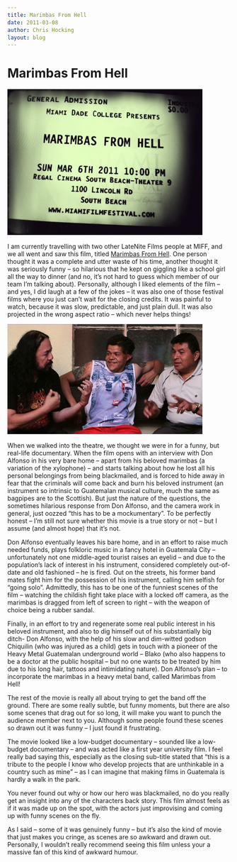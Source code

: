 ```yaml
---
title: Marimbas From Hell
date: 2011-03-08
author: Chris Hocking
layout: blog
---
```

# Marimbas From Hell

![](/static/blog/2011-03-marimbasfromhell-441x329.jpg "marimbasfromhell")

I am currently travelling with two other LateNite Films people at MIFF, and we all went and saw this film, titled [Marimbas From Hell](http://www.imdb.com/title/tt1674713/ "IMDB"). One person thought it was a complete and utter waste of his time, another thought it was seriously funny – so hilarious that he kept on giggling like a school girl all the way to dinner (and no, it’s not hard to guess which member of our team I’m talking about). Personally, although I liked elements of the film – and yes, I did laugh at a few of the jokes – it was also one of those festival films where you just can’t wait for the closing credits. It was painful to watch, because it was slow, predictable, and just plain dull. It was also projected in the wrong aspect ratio – which never helps things!

![](/static/blog/2011-03-marimbasfromhell_frame-441x248.jpg "marimbasfromhell_frame")

When we walked into the theatre, we thought we were in for a funny, but real-life documentary. When the film opens with an interview with Don Alfonso in his very bare home – apart from his beloved marimbas (a variation of the xylophone) – and starts talking about how he lost all his personal belongings from being blackmailed, and is forced to hide away in fear that the criminals will come back and burn his beloved instrument (an instrument so intrinsic to Guatemalan musical culture, much the same as bagpipes are to the Scottish). But just the nature of the questions, the sometimes hilarious response from Don Alfonso, and the camera work in general, just oozzed “this has to be a mockumentary”. To be perfectly honest – I’m still not sure whether this movie is a true story or not – but I assume (and almost hope) that it’s not.

Don Alfonso eventually leaves his bare home, and in an effort to raise much needed funds, plays folkloric music in a fancy hotel in Guatemala City – unfortunately not one middle-aged tourist raises an eyelid – and due to the population’s lack of interest in his instrument, considered completely out-of-date and old fashioned – he is fired. Out on the streets, his former band mates fight him for the possession of his instrument, calling him selfish for “going solo”. Admittedly, this has to be one of the funniest scenes of the film – watching the childish fight take place with a locked off camera, as the marimbas is dragged from left of screen to right – with the weapon of choice being a rubber sandal.

Finally, in an effort to try and regenerate some real public interest in his beloved instrument, and also to dig himself out of his substantially big ditch- Don Alfonso, with the help of his slow and dim-witted godson Chiquilin (who was injured as a child) gets in touch with a pioneer of the Heavy Metal Guatemalan underground world – Blako (who also happens to be a doctor at the public hospital – but no one wants to be treated by him due to his long hair, tattoos and intimidating nature). Don Alfonso’s plan – to incorporate the marimbas in a heavy metal band, called Marimbas from Hell!

The rest of the movie is really all about trying to get the band off the ground. There are some really subtle, but funny moments, but there are also some scenes that drag out for so long, it will make you want to punch the audience member next to you. Although some people found these scenes so drawn out it was funny – I just found it frustrating.

The movie looked like a low-budget documentary – sounded like a low-budget documentary – and was acted like a first year university film. I feel really bad saying this, especially as the closing sub-title stated that “this is a tribute to the people I know who develop projects that are unthinkable in a country such as mine” – as I can imagine that making films in Guatemala is hardly a walk in the park.

You never found out why or how our hero was blackmailed, no do you really get an insight into any of the characters back story. This film almost feels as if it was made up on the spot, with the actors just improvising and coming up with funny scenes on the fly.

As I said – some of it was genuinely funny – but it’s also the kind of movie that just makes you cringe, as scenes are so awkward and drawn out. Personally, I wouldn’t really recommend seeing this film unless your a massive fan of this kind of awkward humour.
